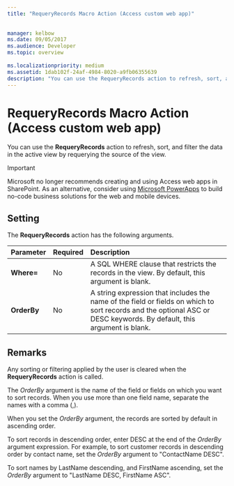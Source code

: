 ```yaml
---
title: "RequeryRecords Macro Action (Access custom web app)"
 
 
manager: kelbow
ms.date: 09/05/2017
ms.audience: Developer
ms.topic: overview
  
ms.localizationpriority: medium
ms.assetid: 1dab102f-24af-4984-8020-a9fb06355639
description: "You can use the RequeryRecords action to refresh, sort, and filter the data in the active view by requerying the source of the view."
---
```


# RequeryRecords Macro Action (Access custom web app)

You can use the **RequeryRecords** action to refresh, sort, and filter the data in the active view by requerying the source of the view.
  
> [!IMPORTANT]
> Microsoft no longer recommends creating and using Access web apps in SharePoint. As an alternative, consider using [Microsoft PowerApps](https://powerapps.microsoft.com/) to build no-code business solutions for the web and mobile devices.
  
## Setting

The **RequeryRecords** action has the following arguments.
  
|**Parameter**|**Required**|**Description**|
|:-----|:-----|:-----|
|**Where=** <br/> |No  <br/> |A SQL WHERE clause that restricts the records in the view. By default, this argument is blank. |
|**OrderBy** <br/> |No  <br/> |A string expression that includes the name of the field or fields on which to sort records and the optional ASC or DESC keywords. By default, this argument is blank. |

## Remarks

Any sorting or filtering applied by the user is cleared when the **RequeryRecords** action is called.
  
The *OrderBy* argument is the name of the field or fields on which you want to sort records. When you use more than one field name, separate the names with a comma (,).
  
When you set the *OrderBy* argument, the records are sorted by default in ascending order.
  
To sort records in descending order, enter DESC at the end of the *OrderBy* argument expression. For example, to sort customer records in descending order by contact name, set the *OrderBy* argument to "ContactName DESC".
  
To sort names by LastName descending, and FirstName ascending, set the *OrderBy* argument to "LastName DESC, FirstName ASC".
  